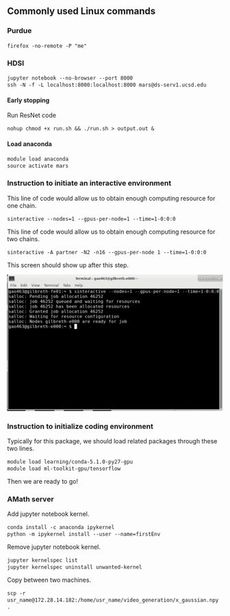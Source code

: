 ## Commonly used Linux commands

### Purdue
```
firefox -no-remote -P "me"
```

### HDSI
```
jupyter notebook --no-browser --port 8000
ssh -N -f -L localhost:8000:localhost:8000 mars@ds-serv1.ucsd.edu
```
#### Early stopping
Run ResNet code
```
nohup chmod +x run.sh && ./run.sh > output.out &
```

#### Load anaconda
```
module load anaconda
source activate mars
```

### Instruction to initiate an interactive environment
This line of code would allow us to obtain enough computing resource for one chain. 
```
sinteractive --nodes=1 --gpus-per-node=1 --time=1-0:0:0
```
This line of code would allow us to obtain enough computing resource for two chains. 
```
sinteractive -A partner -N2 -n16 --gpus-per-node 1 --time=1-0:0:0
```

This screen should show up after this step. 

<img src="https://raw.githubusercontent.com/gaoliyao/ClusteringDemo/master/img/Purdue%20RCAC%20Step1.png" width="600">

### Instruction to initialize coding environment 
Typically for this package, we should load related packages through these two lines. 
```
module load learning/conda-5.1.0-py27-gpu
module load ml-toolkit-gpu/tensorflow
```

Then we are ready to go! 

### AMath server
Add jupyter notebook kernel. 
```
conda install -c anaconda ipykernel
python -m ipykernel install --user --name=firstEnv
```

Remove jupyter notebook kernel. 
```
jupyter kernelspec list
jupyter kernelspec uninstall unwanted-kernel
```

Copy between two machines. 
```
scp -r usr_name@172.28.14.182:/home/usr_name/video_generation/x_gaussian.npy .
```
